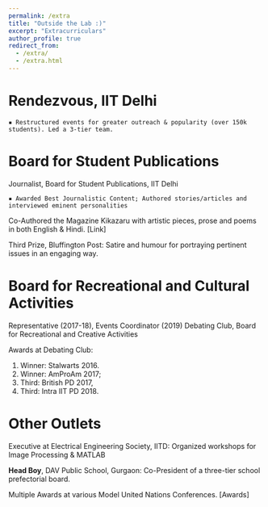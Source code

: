 ```yaml
---
permalink: /extra
title: "Outside the Lab :)"
excerpt: "Extracurriculars"
author_profile: true
redirect_from: 
  - /extra/
  - /extra.html
---
```


Rendezvous, IIT Delhi
======
    ▪ Restructured events for greater outreach & popularity (over 150k students). Led a 3-tier team.

Board for Student Publications
======
Journalist, Board for Student Publications, IIT Delhi

    ▪ Awarded Best Journalistic Content; Authored stories/articles and interviewed eminent personalities
    
Co-Authored the Magazine Kikazaru with artistic pieces, prose and poems in both English & Hindi. [Link]

Third Prize, Bluffington Post: Satire and humour for portraying pertinent issues in an engaging way.


Board for Recreational and Cultural Activities
======
Representative (2017-18), Events Coordinator (2019) Debating Club, Board for Recreational and Creative Activities

Awards at Debating Club: 
1. Winner: Stalwarts 2016.
2. Winner: AmProAm 2017; 
3. Third: British PD 2017, 
4. Third: Intra IIT PD 2018.


Other Outlets
======
Executive at Electrical Engineering Society, IITD: Organized workshops for Image Processing & MATLAB

**Head Boy**, DAV Public School, Gurgaon: Co-President of a three-tier school prefectorial board.

Multiple Awards at various Model United Nations Conferences. [Awards]
